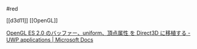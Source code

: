 #red

[[d3d11]]
[[OpenGL]]

[OpenGL ES 2.0 のバッファー、uniform、頂点属性 を Direct3D に移植する - UWP applications | Microsoft Docs](https://docs.microsoft.com/ja-jp/windows/uwp/gaming/porting-uniforms-and-attributes)

